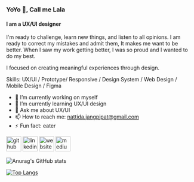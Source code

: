 ### YoYo 👋, Call me Lala
#### I am a UX/UI designer
I'm ready to challenge, learn new things, and listen to all opinions. I am ready to correct my mistakes and admit them, It makes me want to be better. When I saw my work getting better, I was so proud and I wanted to do my best.

I focused on creating meaningful experiences through design.



Skills: UX/UI / Prototype/ Responsive / Design System / Web Design / Mobile Design / Figma

- 🔭 I’m currently working on myself 
- 🌱 I’m currently learning UX/UI design 
- 💬 Ask me about UX/UI 
- 📫 How to reach me: nattida.jangpipat@gmail.com 
- ⚡ Fun fact: eater 


[<img src='https://cdn.jsdelivr.net/npm/simple-icons@3.0.1/icons/github.svg' alt='github' height='40'>](https://github.com/https://github.com/LaLaStalin )  [<img src='https://cdn.jsdelivr.net/npm/simple-icons@3.0.1/icons/linkedin.svg' alt='linkedin' height='40'>](https://www.linkedin.com/in/https://www.linkedin.com/in/nattidajang//)  [<img src='https://cdn.jsdelivr.net/npm/simple-icons@3.0.1/icons/icloud.svg' alt='website' height='40'>](https://lalanattida.wixsite.com/nattidajang/home)  [<img src='https://cdn.jsdelivr.net/npm/simple-icons@3.0.1/icons/medium.svg' alt='medium' height='40'>](https://medium.com/@lalanattida)  



![Anurag's GitHub stats](https://github-readme-stats.vercel.app/api?username=LalaStalin&show_icons=true&theme=radical)


[![Top Langs](https://github-readme-stats.vercel.app/api/top-langs/?username=LalaStalin&layout=compact)](https://github.com/anuraghazra/github-readme-stats)

